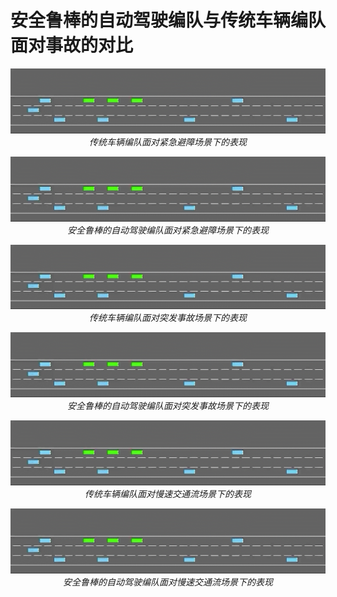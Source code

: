 # 安全鲁棒的自动驾驶编队与传统车辆编队面对事故的对比

<p align="center">
    <img src="https://github.com/xxzzyyhhh/-/raw/main/barrier_raw.gif?raw=true"><br/>
    <em>传统车辆编队面对紧急避障场景下的表现</em>
</p>

<p align="center">
    <img src="https://github.com/xxzzyyhhh/-/raw/main/barrier_raw.gif?raw=true"><br/>
    <em>安全鲁棒的自动驾驶编队面对紧急避障场景下的表现</em>
</p>

<p align="center">
    <img src="https://github.com/xxzzyyhhh/-/raw/main/barrier_raw.gif?raw=true"><br/>
    <em>传统车辆编队面对突发事故场景下的表现</em>
</p>

<p align="center">
    <img src="https://github.com/xxzzyyhhh/-/raw/main/barrier_raw.gif?raw=true"><br/>
    <em>安全鲁棒的自动驾驶编队面对突发事故场景下的表现</em>
</p>

<p align="center">
    <img src="https://github.com/xxzzyyhhh/-/raw/main/barrier_raw.gif?raw=true"><br/>
    <em>传统车辆编队面对慢速交通流场景下的表现</em>
</p>

<p align="center">
    <img src="https://github.com/xxzzyyhhh/-/raw/main/barrier_raw.gif?raw=true"><br/>
    <em>安全鲁棒的自动驾驶编队面对慢速交通流场景下的表现</em>
</p>
